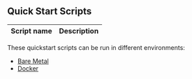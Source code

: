 <!--- 40. Quick Start Scripts -->
## Quick Start Scripts

| Script name | Description |
|-------------|-------------|

These quickstart scripts can be run in different environments:
* [Bare Metal](#bare-metal)
* [Docker](#docker)

